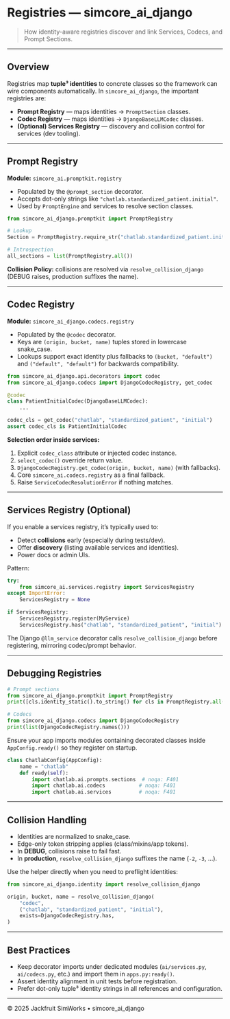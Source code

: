 # Registries — simcore_ai_django

> How identity-aware registries discover and link Services, Codecs, and Prompt Sections.

---

## Overview

Registries map **tuple³ identities** to concrete classes so the framework can wire components automatically. In `simcore_ai_django`, the important registries are:

- **Prompt Registry** — maps identities → `PromptSection` classes.
- **Codec Registry** — maps identities → `DjangoBaseLLMCodec` classes.
- **(Optional) Services Registry** — discovery and collision control for services (dev tooling).

---

## Prompt Registry

**Module:** `simcore_ai.promptkit.registry`

- Populated by the `@prompt_section` decorator.
- Accepts dot-only strings like `"chatlab.standardized_patient.initial"`.
- Used by `PromptEngine` and services to resolve section classes.

```python
from simcore_ai_django.promptkit import PromptRegistry

# Lookup
Section = PromptRegistry.require_str("chatlab.standardized_patient.initial")

# Introspection
all_sections = list(PromptRegistry.all())
```

**Collision Policy:** collisions are resolved via `resolve_collision_django` (DEBUG raises, production suffixes the name).

---

## Codec Registry

**Module:** `simcore_ai_django.codecs.registry`

- Populated by the `@codec` decorator.
- Keys are `(origin, bucket, name)` tuples stored in lowercase snake_case.
- Lookups support exact identity plus fallbacks to `(bucket, "default")` and `("default", "default")` for backwards compatibility.

```python
from simcore_ai_django.api.decorators import codec
from simcore_ai_django.codecs import DjangoCodecRegistry, get_codec

@codec
class PatientInitialCodec(DjangoBaseLLMCodec):
    ...

codec_cls = get_codec("chatlab", "standardized_patient", "initial")
assert codec_cls is PatientInitialCodec
```

**Selection order inside services:**

1. Explicit `codec_class` attribute or injected codec instance.
2. `select_codec()` override return value.
3. `DjangoCodecRegistry.get_codec(origin, bucket, name)` (with fallbacks).
4. Core `simcore_ai.codecs.registry` as a final fallback.
5. Raise `ServiceCodecResolutionError` if nothing matches.

---

## Services Registry (Optional)

If you enable a services registry, it’s typically used to:

- Detect **collisions** early (especially during tests/dev).
- Offer **discovery** (listing available services and identities).
- Power docs or admin UIs.

Pattern:

```python
try:
    from simcore_ai.services.registry import ServicesRegistry
except ImportError:
    ServicesRegistry = None

if ServicesRegistry:
    ServicesRegistry.register(MyService)
    ServicesRegistry.has("chatlab", "standardized_patient", "initial")  # True/False
```

The Django `@llm_service` decorator calls `resolve_collision_django` before registering, mirroring codec/prompt behavior.

---

## Debugging Registries

```python
# Prompt sections
from simcore_ai_django.promptkit import PromptRegistry
print([cls.identity_static().to_string() for cls in PromptRegistry.all()])

# Codecs
from simcore_ai_django.codecs import DjangoCodecRegistry
print(list(DjangoCodecRegistry.names()))
```

Ensure your app imports modules containing decorated classes inside `AppConfig.ready()` so they register on startup.

```python
class ChatlabConfig(AppConfig):
    name = "chatlab"
    def ready(self):
        import chatlab.ai.prompts.sections  # noqa: F401
        import chatlab.ai.codecs           # noqa: F401
        import chatlab.ai.services         # noqa: F401
```

---

## Collision Handling

- Identities are normalized to snake_case.
- Edge-only token stripping applies (class/mixins/app tokens).
- In **DEBUG**, collisions raise to fail fast.
- In **production**, `resolve_collision_django` suffixes the name (`-2`, `-3`, …).

Use the helper directly when you need to preflight identities:

```python
from simcore_ai_django.identity import resolve_collision_django

origin, bucket, name = resolve_collision_django(
    "codec",
    ("chatlab", "standardized_patient", "initial"),
    exists=DjangoCodecRegistry.has,
)
```

---

## Best Practices

- Keep decorator imports under dedicated modules (`ai/services.py`, `ai/codecs.py`, etc.) and import them in `apps.py:ready()`.
- Assert identity alignment in unit tests before registration.
- Prefer dot-only tuple³ identity strings in all references and configuration.

---

© 2025 Jackfruit SimWorks • simcore_ai_django
